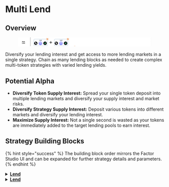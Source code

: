 # Multi Lend

## Overview

<figure><img src="../../../.gitbook/assets/image (50).png" alt=""><figcaption></figcaption></figure>

Diversify your lending interest and get access to more lending markets in a single strategy. Chain as many lending blocks as needed to create complex multi-token strategies with varied lending yields.

## Potential Alpha

* **Diversify Token Supply Interest:** Spread your single token deposit into multiple lending markets and diversify your supply interest and market risks.
* **Diversify Strategy Supply Interest:** Deposit various tokens into different markets and diversify your lending interest.
* **Maximize Supply Interest:** Not a single second is wasted as your tokens are immediately added to the target lending pools to earn interest.

## Strategy Building Blocks

{% hint style="success" %}
The building block order mirrors the Factor Studio UI and can be expanded for further strategy details and parameters.
{% endhint %}

<details>

<summary><a href="../../../factor-building-blocks/lend.md"><strong>Lend</strong></a></summary>

* Lend one of the tokens in the multi-token strategy to a selected lending pool.

</details>

<details>

<summary><a href="../../../factor-building-blocks/lend.md"><strong>Lend</strong></a></summary>

* Lend another of the tokens in the multi-token strategy to a selected lending pool.

</details>
